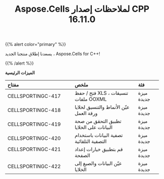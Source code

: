 ﻿---
title: Aspose.Cells لملاحظات إصدار CPP 16.11.0
type: docs
weight: 20
url: /ar/cpp/aspose-cells-for-cpp-16-11-0-release-notes/
---
{{% alert color="primary" %}} 

يسعدنا إطلاق منتجنا الجديد ، Aspose.Cells for C++!

{{% /alert %}} 

**الميزات الرئيسية**

|**مفتاح** |**ملخص** |**فئة** |
|:- |:- |:- |
|CELLSPORTINGC-417|فتح / حفظ XLS ، تنسيقات ملفات OOXML|ميزة جديدة|
|CELLSPORTINGC-418|عيّن الأنماط والتنسيق لخلايا ورقة العمل|ميزة جديدة|
|CELLSPORTINGC-419|تطبيق التحقق من صحة البيانات على الخلايا|ميزة جديدة|
|CELLSPORTINGC-420|تصفية البيانات باستخدام التصفية التلقائية|ميزة جديدة|
|CELLSPORTINGC-421                 |قم بتطبيق خيارات إعداد الصفحة|ميزة جديدة|
|CELLSPORTINGC-422|عيّن البيانات والصيغ إلى الخلايا|ميزة جديدة|

